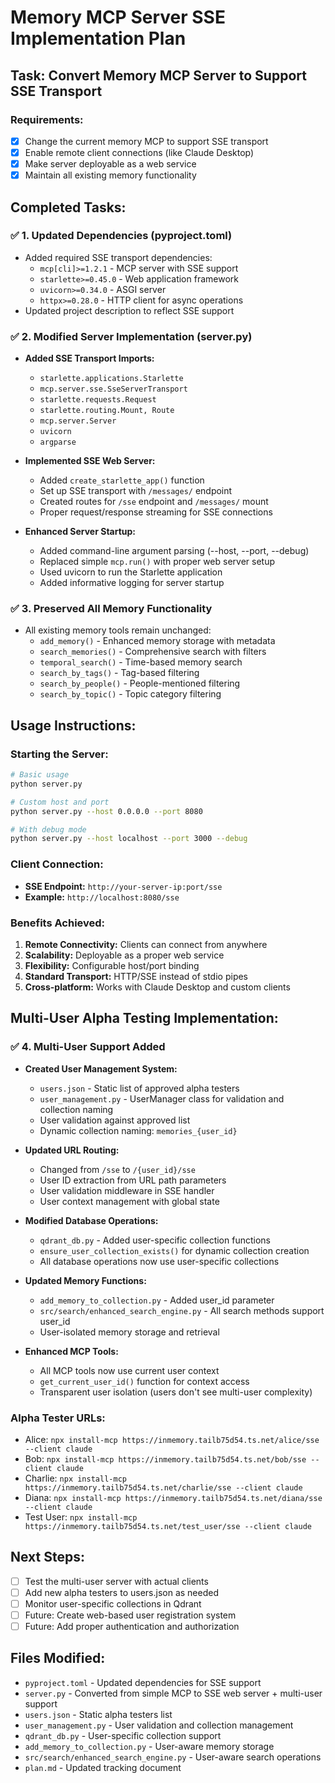 # Memory MCP Server SSE Implementation Plan

## Task: Convert Memory MCP Server to Support SSE Transport

### Requirements:
- [x] Change the current memory MCP to support SSE transport
- [x] Enable remote client connections (like Claude Desktop)
- [x] Make server deployable as a web service
- [x] Maintain all existing memory functionality

## Completed Tasks:

### ✅ 1. Updated Dependencies (pyproject.toml)
- Added required SSE transport dependencies:
  - `mcp[cli]>=1.2.1` - MCP server with SSE support
  - `starlette>=0.45.0` - Web application framework
  - `uvicorn>=0.34.0` - ASGI server
  - `httpx>=0.28.0` - HTTP client for async operations
- Updated project description to reflect SSE support

### ✅ 2. Modified Server Implementation (server.py)
- **Added SSE Transport Imports:**
  - `starlette.applications.Starlette`
  - `mcp.server.sse.SseServerTransport`
  - `starlette.requests.Request`
  - `starlette.routing.Mount, Route`
  - `mcp.server.Server`
  - `uvicorn`
  - `argparse`

- **Implemented SSE Web Server:**
  - Added `create_starlette_app()` function
  - Set up SSE transport with `/messages/` endpoint
  - Created routes for `/sse` endpoint and `/messages/` mount
  - Proper request/response streaming for SSE connections

- **Enhanced Server Startup:**
  - Added command-line argument parsing (--host, --port, --debug)
  - Replaced simple `mcp.run()` with proper web server setup
  - Used uvicorn to run the Starlette application
  - Added informative logging for server startup

### ✅ 3. Preserved All Memory Functionality
- All existing memory tools remain unchanged:
  - `add_memory()` - Enhanced memory storage with metadata
  - `search_memories()` - Comprehensive search with filters
  - `temporal_search()` - Time-based memory search
  - `search_by_tags()` - Tag-based filtering
  - `search_by_people()` - People-mentioned filtering
  - `search_by_topic()` - Topic category filtering

## Usage Instructions:

### Starting the Server:
```bash
# Basic usage
python server.py

# Custom host and port
python server.py --host 0.0.0.0 --port 8080

# With debug mode
python server.py --host localhost --port 3000 --debug
```

### Client Connection:
- **SSE Endpoint:** `http://your-server-ip:port/sse`
- **Example:** `http://localhost:8080/sse`

### Benefits Achieved:
1. **Remote Connectivity:** Clients can connect from anywhere
2. **Scalability:** Deployable as a proper web service
3. **Flexibility:** Configurable host/port binding
4. **Standard Transport:** HTTP/SSE instead of stdio pipes
5. **Cross-platform:** Works with Claude Desktop and custom clients

## Multi-User Alpha Testing Implementation:

### ✅ 4. Multi-User Support Added
- **Created User Management System:**
  - `users.json` - Static list of approved alpha testers
  - `user_management.py` - UserManager class for validation and collection naming
  - User validation against approved list
  - Dynamic collection naming: `memories_{user_id}`

- **Updated URL Routing:**
  - Changed from `/sse` to `/{user_id}/sse`
  - User ID extraction from URL path parameters
  - User validation middleware in SSE handler
  - User context management with global state

- **Modified Database Operations:**
  - `qdrant_db.py` - Added user-specific collection functions
  - `ensure_user_collection_exists()` for dynamic collection creation
  - All database operations now use user-specific collections

- **Updated Memory Functions:**
  - `add_memory_to_collection.py` - Added user_id parameter
  - `src/search/enhanced_search_engine.py` - All search methods support user_id
  - User-isolated memory storage and retrieval

- **Enhanced MCP Tools:**
  - All MCP tools now use current user context
  - `get_current_user_id()` function for context access
  - Transparent user isolation (users don't see multi-user complexity)

### Alpha Tester URLs:
- Alice: `npx install-mcp https://inmemory.tailb75d54.ts.net/alice/sse --client claude`
- Bob: `npx install-mcp https://inmemory.tailb75d54.ts.net/bob/sse --client claude`
- Charlie: `npx install-mcp https://inmemory.tailb75d54.ts.net/charlie/sse --client claude`
- Diana: `npx install-mcp https://inmemory.tailb75d54.ts.net/diana/sse --client claude`
- Test User: `npx install-mcp https://inmemory.tailb75d54.ts.net/test_user/sse --client claude`

## Next Steps:
- [ ] Test the multi-user server with actual clients
- [ ] Add new alpha testers to users.json as needed
- [ ] Monitor user-specific collections in Qdrant
- [ ] Future: Create web-based user registration system
- [ ] Future: Add proper authentication and authorization

## Files Modified:
- `pyproject.toml` - Updated dependencies for SSE support
- `server.py` - Converted from simple MCP to SSE web server + multi-user support
- `users.json` - Static alpha testers list
- `user_management.py` - User validation and collection management
- `qdrant_db.py` - User-specific collection support
- `add_memory_to_collection.py` - User-aware memory storage
- `src/search/enhanced_search_engine.py` - User-aware search operations
- `plan.md` - Updated tracking document
